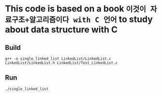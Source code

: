 # This code is based on a book `이것이 자료구조+알고리즘이다 with C 언어` to study about data structure with C

## Build
`g++ -o single_linked_list LinkedList/LinkedList.c LinkedList/LinkedList.h LinkedList/Test_LinkedList.c`

## Run
`./single_linked_list`